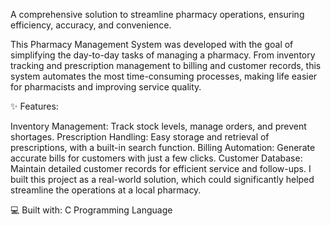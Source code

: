 A comprehensive solution to streamline pharmacy operations, ensuring efficiency, accuracy, and convenience.

This Pharmacy Management System was developed with the goal of simplifying the day-to-day tasks of managing a pharmacy. From inventory tracking and prescription management to billing and customer records, this system automates the most time-consuming processes, making life easier for pharmacists and improving service quality.

✨ Features:

Inventory Management: Track stock levels, manage orders, and prevent shortages.
Prescription Handling: Easy storage and retrieval of prescriptions, with a built-in search function.
Billing Automation: Generate accurate bills for customers with just a few clicks.
Customer Database: Maintain detailed customer records for efficient service and follow-ups.
I built this project as a real-world solution, which could significantly helped streamline the operations at a local pharmacy.

💻 Built with: C Programming Language

